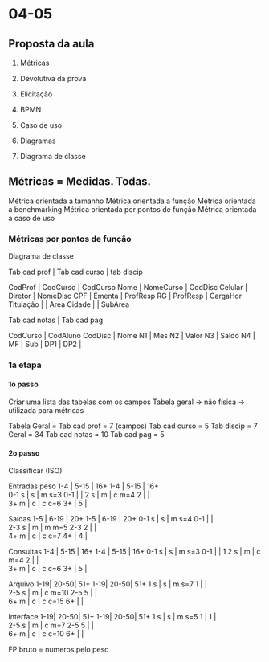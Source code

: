 # 04-05

## Proposta da aula
1. Métricas
2. Devolutiva da prova

1. Elicitação
2. BPMN
3. Caso de uso
4. Diagramas
5. Diagrama de classe

## Métricas = Medidas. Todas.

Métrica orientada a tamanho
Métrica orientada a função
Métrica orientada a benchmarking
Métrica orientada por pontos de função
Métrica orientada a caso de uso

### Métricas por pontos de função

Diagrama de classe

Tab cad prof |  Tab cad curso | tab discip  

CodProf      |  CodCurso      | CodCurso
Nome         |  NomeCurso     | CodDisc
Celular      |  Diretor       | NomeDisc
CPF          |  Ementa        | ProfResp
RG           |  ProfResp      | CargaHor
Titulação    |                | Area
Cidade       |                | SubArea


Tab cad notas |  Tab cad pag

CodCurso      |  CodAluno
CodDisc       |  Nome
N1            |  Mes
N2            |  Valor
N3            |  Saldo
N4            |
MF            |
Sub           |
DP1           |
DP2           |


### 1a etapa

#### 1o passo
Criar uma lista das tabelas com os campos
Tabela geral -> não física -> utilizada para métricas

Tabela Geral = Tab cad prof = 7 (campos)
               Tab cad curso = 5
               Tab discip = 7            Geral = 34
               Tab cad notas = 10
               Tab cad pag = 5

#### 2o passo
Classificar (ISO)

Entradas                              peso
             1-4 | 5-15 | 16+                               1-4 | 5-15 | 16+             
         0-1  s  |  s   |  m          s=3               0-1     |      |
         2    s  |  m   |  c          m=4               2       |      |           
         3+   m  |  c   |  c          c=6               3+      |  5   |    


Saídas
             1-5 | 6-19 | 20+                               1-5 | 6-19 | 20+
         0-1  s  |  s   |  m          s=4               0-1     |      |      
         2-3  s  |  m   |  m          m=5               2-3  2  |      |        
         4+   m  |  c   |  c          c=7               4+      |  4   |          

Consultas
             1-4 | 5-15 | 16+                               1-4 | 5-15 | 16+
         0-1  s  |  s   |  m          s=3               0-1     |      |  1
         2    s  |  m   |  c          m=4               2       |      |    
         3+   m  |  c   |  c          c=6               3+      |  5   |    

Arquivo
             1-19| 20-50| 51+                               1-19| 20-50| 51+
         1    s  |  s   |  m          s=7               1       |      |    
         2-5  s  |  m   |  c          m=10              2-5  5  |      |      
         6+   m  |  c   |  c          c=15              6+      |      |      

Interface
             1-19| 20-50| 51+                               1-19| 20-50| 51+
         1    s  |   s  |  m          s=5               1       |   1  |      
         2-5  s  |   m  |  c          m=7               2-5  5  |      |    
         6+   m  |   c  |  c          c=10              6+      |      |     


FP bruto = numeros pelo peso

